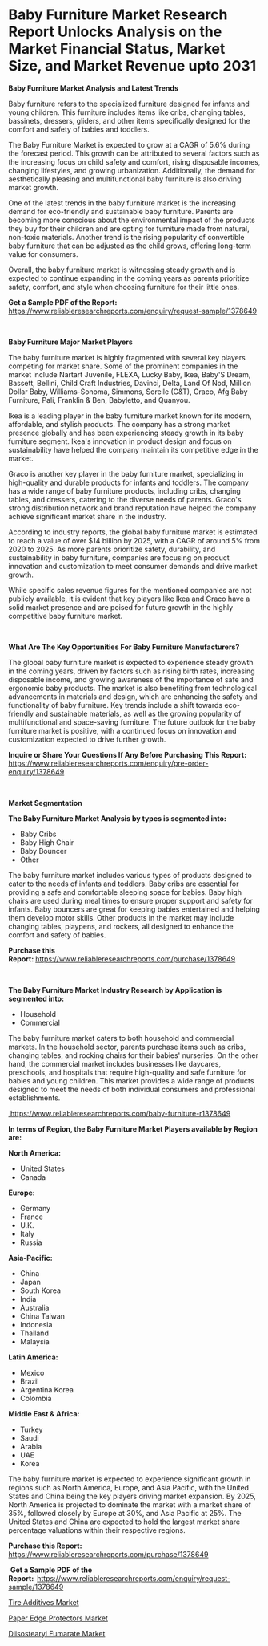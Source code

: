 <p><h1>Baby Furniture Market Research Report Unlocks Analysis on the Market Financial Status, Market Size, and Market Revenue upto 2031</h1></p><p><strong>Baby Furniture Market Analysis and Latest Trends</strong></p>
<p><p>Baby furniture refers to the specialized furniture designed for infants and young children. This furniture includes items like cribs, changing tables, bassinets, dressers, gliders, and other items specifically designed for the comfort and safety of babies and toddlers.</p><p>The Baby Furniture Market is expected to grow at a CAGR of 5.6% during the forecast period. This growth can be attributed to several factors such as the increasing focus on child safety and comfort, rising disposable incomes, changing lifestyles, and growing urbanization. Additionally, the demand for aesthetically pleasing and multifunctional baby furniture is also driving market growth.</p><p>One of the latest trends in the baby furniture market is the increasing demand for eco-friendly and sustainable baby furniture. Parents are becoming more conscious about the environmental impact of the products they buy for their children and are opting for furniture made from natural, non-toxic materials. Another trend is the rising popularity of convertible baby furniture that can be adjusted as the child grows, offering long-term value for consumers.</p><p>Overall, the baby furniture market is witnessing steady growth and is expected to continue expanding in the coming years as parents prioritize safety, comfort, and style when choosing furniture for their little ones.</p></p>
<p><strong>Get a Sample PDF of the Report:&nbsp;</strong> <a href="https://www.reliableresearchreports.com/enquiry/request-sample/1378649">https://www.reliableresearchreports.com/enquiry/request-sample/1378649</a></p>
<p>&nbsp;</p>
<p><strong>Baby Furniture Major Market Players</strong></p>
<p><p>The baby furniture market is highly fragmented with several key players competing for market share. Some of the prominent companies in the market include Nartart Juvenile, FLEXA, Lucky Baby, Ikea, Baby'S Dream, Bassett, Bellini, Child Craft Industries, Davinci, Delta, Land Of Nod, Million Dollar Baby, Williams-Sonoma, Simmons, Sorelle (C&T), Graco, Afg Baby Furniture, Pali, Franklin & Ben, Babyletto, and Quanyou.</p><p>Ikea is a leading player in the baby furniture market known for its modern, affordable, and stylish products. The company has a strong market presence globally and has been experiencing steady growth in its baby furniture segment. Ikea's innovation in product design and focus on sustainability have helped the company maintain its competitive edge in the market.</p><p>Graco is another key player in the baby furniture market, specializing in high-quality and durable products for infants and toddlers. The company has a wide range of baby furniture products, including cribs, changing tables, and dressers, catering to the diverse needs of parents. Graco's strong distribution network and brand reputation have helped the company achieve significant market share in the industry.</p><p>According to industry reports, the global baby furniture market is estimated to reach a value of over $14 billion by 2025, with a CAGR of around 5% from 2020 to 2025. As more parents prioritize safety, durability, and sustainability in baby furniture, companies are focusing on product innovation and customization to meet consumer demands and drive market growth.</p><p>While specific sales revenue figures for the mentioned companies are not publicly available, it is evident that key players like Ikea and Graco have a solid market presence and are poised for future growth in the highly competitive baby furniture market.</p></p>
<p>&nbsp;</p>
<p><strong>What Are The Key Opportunities For Baby Furniture Manufacturers?</strong></p>
<p><p>The global baby furniture market is expected to experience steady growth in the coming years, driven by factors such as rising birth rates, increasing disposable income, and growing awareness of the importance of safe and ergonomic baby products. The market is also benefiting from technological advancements in materials and design, which are enhancing the safety and functionality of baby furniture. Key trends include a shift towards eco-friendly and sustainable materials, as well as the growing popularity of multifunctional and space-saving furniture. The future outlook for the baby furniture market is positive, with a continued focus on innovation and customization expected to drive further growth.</p></p>
<p><strong>Inquire or Share Your Questions If Any Before Purchasing This Report:</strong> <a href="https://www.reliableresearchreports.com/enquiry/pre-order-enquiry/1378649">https://www.reliableresearchreports.com/enquiry/pre-order-enquiry/1378649</a></p>
<p>&nbsp;</p>
<p><strong>Market Segmentation</strong></p>
<p><strong>The Baby Furniture Market Analysis by types is segmented into:</strong></p>
<p><ul><li>Baby Cribs</li><li>Baby High Chair</li><li>Baby Bouncer</li><li>Other</li></ul></p>
<p><p>The baby furniture market includes various types of products designed to cater to the needs of infants and toddlers. Baby cribs are essential for providing a safe and comfortable sleeping space for babies. Baby high chairs are used during meal times to ensure proper support and safety for infants. Baby bouncers are great for keeping babies entertained and helping them develop motor skills. Other products in the market may include changing tables, playpens, and rockers, all designed to enhance the comfort and safety of babies.</p></p>
<p><strong>Purchase this Report:&nbsp;</strong><a href="https://www.reliableresearchreports.com/purchase/1378649">https://www.reliableresearchreports.com/purchase/1378649</a></p>
<p>&nbsp;</p>
<p><strong>The Baby Furniture Market Industry Research by Application is segmented into:</strong></p>
<p><ul><li>Household</li><li>Commercial</li></ul></p>
<p><p>The baby furniture market caters to both household and commercial markets. In the household sector, parents purchase items such as cribs, changing tables, and rocking chairs for their babies' nurseries. On the other hand, the commercial market includes businesses like daycares, preschools, and hospitals that require high-quality and safe furniture for babies and young children. This market provides a wide range of products designed to meet the needs of both individual consumers and professional establishments.</p></p>
<p><a href="https://www.reliableresearchreports.com/baby-furniture-r1378649">&nbsp;https://www.reliableresearchreports.com/baby-furniture-r1378649</a></p>
<p><strong>In terms of Region, the Baby Furniture Market Players available by Region are:</strong></p>
<p>
    <p> <strong> North America: </strong>
        <ul>
            <li>United States</li>
            <li>Canada</li>
        </ul>
        </p> 
    <p> <strong> Europe: </strong>
        <ul>
            <li>Germany</li>
            <li>France</li>
            <li>U.K.</li>
            <li>Italy</li>
            <li>Russia</li>
        </ul>
        </p> 
    <p> <strong> Asia-Pacific: </strong>
        <ul>
            <li>China</li>
            <li>Japan</li>
            <li>South Korea</li>
            <li>India</li>
            <li>Australia</li>
            <li>China Taiwan</li>
            <li>Indonesia</li>
            <li>Thailand</li>
            <li>Malaysia</li>
        </ul>
        </p> 
    <p> <strong> Latin America: </strong>
        <ul>
            <li>Mexico</li>
            <li>Brazil</li>
            <li>Argentina Korea</li>
            <li>Colombia</li>
        </ul>
        </p> 
    <p> <strong> Middle East & Africa: </strong>
        <ul>
            <li>Turkey</li>
            <li>Saudi</li>
            <li>Arabia</li>
            <li>UAE</li>
            <li>Korea</li>
        </ul>
    </p>
    </p>
<p><p>The baby furniture market is expected to experience significant growth in regions such as North America, Europe, and Asia Pacific, with the United States and China being the key players driving market expansion. By 2025, North America is projected to dominate the market with a market share of 35%, followed closely by Europe at 30%, and Asia Pacific at 25%. The United States and China are expected to hold the largest market share percentage valuations within their respective regions.</p></p>
<p><strong>Purchase this Report: </strong><a href="https://www.reliableresearchreports.com/purchase/1378649">https://www.reliableresearchreports.com/purchase/1378649</a></p>
<p>&nbsp;<strong>Get a Sample PDF of the Report:&nbsp;&nbsp;</strong><a href="https://www.reliableresearchreports.com/enquiry/request-sample/1378649">https://www.reliableresearchreports.com/enquiry/request-sample/1378649</a></p>
<p><strong></strong></p>
<p><p><a href="https://github.com/caylechardson65746/Market-Research-Report-List-1/blob/main/tire-additives-market.md">Tire Additives Market</a></p><p><a href="https://medium.com/@daleaams71/comprehensive-analysis-of-the-global-paper-edge-protectors-market-growth-trends-market-forecasts-f1880db45750">Paper Edge Protectors Market</a></p><p><a href="https://medium.com/@kimwalker1923/diisostearyl-fumarate-market-emerging-trends-and-future-prospects-for-period-from-2024-to-2031-4b9d6dc6fce4">Diisostearyl Fumarate Market</a></p></p>